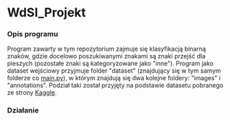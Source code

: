 # WdSI_Projekt
### Opis programu
Program zawarty w tym repozytorium zajmuje się klasyfikacją binarną znaków, gdzie docelowo poszukiwanymi znakami są znaki przejść dla pieszych (pozostałe znaki są kategoryzowane jako "inne"). Program jako dataset wejściowy przyjmuje folder "dataset" (znajdujący się w tym samym folderze co [main.py](https://github.com/Bfili/WdSI_Projekt/blob/master/main.py)), w którym znajdują się dwa  kolejne foldery: "images" i "annotations". Podział taki został przyjęty na podstawie datasetu pobranego ze strony [Kaggle](https://www.kaggle.com/andrewmvd/road-sign-detection). 
### Działanie
